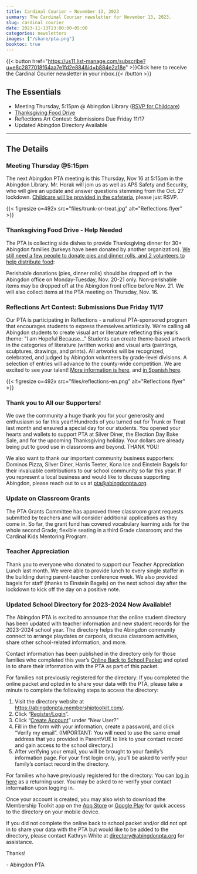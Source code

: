 ```yaml
---
title: Cardinal Courier — November 13, 2023
summary: The Cardinal Courier newsletter for November 13, 2023.
slug: cardinal courier
date: 2023-11-13T13:00:00-05:00
categories: newsletters
images: ["/share/pta.png"]
booktoc: true
---
```


{{< button href="https://us11.list-manage.com/subscribe?u=e8c2877018f64aa7e1fd2e884&id=b884e2a18e" >}}Click here to receive the Cardinal Courier newsletter in your inbox.{{< /button >}}

## The Essentials

- Meeting Thursday, 5:15pm @ Abingdon Library ([RSVP for Childcare](https://docs.google.com/forms/d/e/1FAIpQLSfthsG7AfcW6CkMkt7YDQ-UwSS5biI3sEYVFNL_-ECe8sA-8w/viewform))
- [Thanksgiving Food Drive](https://www.signupgenius.com/go/20F084EA5A622A6FF2-45999547-thanksgiving#/)
- Reflections Art Contest: Submissions Due Friday 11/17
- Updated Abingdon Directory Available 

------

## The Details

### Meeting Thursday @5:15pm

The next Abingdon PTA meeting is this Thursday, Nov 16 at 5:15pm in the Abingdon Library. Mr. Horak will join us as well as APS Safety and Security, who will give an update and answer questions stemming from the Oct. 27 lockdown. [Childcare will be provided in the cafeteria](https://docs.google.com/forms/d/e/1FAIpQLSfthsG7AfcW6CkMkt7YDQ-UwSS5biI3sEYVFNL_-ECe8sA-8w/viewform), please just RSVP.

{{< figresize o=492x src="files/trunk-or-treat.jpg" alt="Reflections flyer" >}}

### Thanksgiving Food Drive - Help Needed

The PTA is collecting side dishes to provide Thanksgiving dinner for 30+ Abingdon families (turkeys have been donated by another organization). [We still need a few people to donate pies and dinner rolls, and 2 volunteers to help distribute food](https://www.signupgenius.com/go/20F084EA5A622A6FF2-45999547-thanksgiving):

Perishable donations (pies, dinner rolls) should be dropped off in the Abingdon office on Monday-Tuesday, Nov. 20-21 only. Non-perishable items may be dropped off at the Abingdon front office before Nov. 21. We will also collect items at the PTA meeting on Thursday, Nov. 16. 

### Reflections Art Contest: Submissions Due Friday 11/17

Our PTA is participating in Reflections - a national PTA-sponsored program that encourages students to express themselves artistically. We’re calling all Abingdon students to create visual art or literature reflecting this year’s theme: "I am Hopeful Because..." Students can create theme-based artwork in the categories of literature (written works) and visual arts (paintings, sculptures, drawings, and prints). All artworks will be recognized, celebrated, and judged by Abingdon volunteers by grade-level divisions. A selection of entries will advance to the county-wide competition. We are excited to see your talent! [More information is here](/reflections), and [in Spanish here](/es/reflections).

{{< figresize o=492x src="files/reflections-en.png" alt="Reflections flyer" >}}

### Thank you to All our Supporters!
We owe the community a huge thank you for your generosity and enthusiasm so far this year! Hundreds of you turned out for Trunk or Treat last month and ensured a special day for our students. You opened your hearts and wallets to support PTA at Silver Diner, the Election Day Bake Sale, and for the upcoming Thanksgiving holiday. Your dollars are already being put to good use in classrooms and beyond. THANK YOU! 

We also want to thank our important community business supporters: Dominos Pizza, Silver Diner, Harris Teeter, Kona Ice and Einstein Bagels for their invaluable contributions to our school community so far this year. If you represent a local business and would like to discuss supporting Abingdon, please reach out to us at [pta@abingdonpta.org](mailto:pta@abingdonpta.org). 

### Update on Classroom Grants

The PTA Grants Committee has approved three classroom grant requests submitted by teachers and will consider additional applications as they come in. So far, the grant fund has covered vocabulary learning aids for the whole second Grade; flexible seating in a third Grade classroom; and the Cardinal Kids Mentoring Program.

### Teacher Appreciation

Thank you to everyone who donated to support our Teacher Appreciation Lunch last month. We were able to provide lunch to every single staffer in the building during parent-teacher conference week. We also provided bagels for staff (thanks to Einstein Bagels) on the next school day after the lockdown to kick off the day on a positive note. 

### Updated School Directory for 2023-2024 Now Available!

The Abingdon PTA is excited to announce that the online student directory has been updated with teacher information and new student records for the 2023-2024 school year. The directory helps the Abingdon community connect to arrange playdates or carpools, discuss classroom activities, share other school-related information, and more.

Contact information has been published in the directory only for those families who completed this year’s [Online Back to School Packet](https://www.apsva.us/registration/online-back-to-school-packet/) and opted in to share their information with the PTA as part of this packet. 

For families not previously registered for the directory: If you completed the online packet and opted in to share your data with the PTA, please take a minute to complete the following steps to access the directory:

1. Visit the directory website at https://abingdonpta.membershiptoolkit.com/.
2. Click “[Register/Login](https://abingdonpta.membershiptoolkit.com/login-form?r=%2Fmy_account)”. 
3. Click “[Create Account](https://abingdonpta.membershiptoolkit.com/create_account)” under “New User?”
4. Fill in the form with your information, create a password, and click “Verify my email”. (IMPORTANT: You will need to use the same email address that you provided in ParentVUE to link to your contact record and gain access to the school directory.) 
5. After verifying your email, you will be brought to your family’s information page. For your first login only, you’ll be asked to verify your family’s contact record in the directory.

For families who have previously registered for the directory: You can [log in here](https://abingdonpta.membershiptoolkit.com/login-form) as a returning user. You may be asked to re-verify your contact information upon logging in.

Once your account is created, you may also wish to download the Membership Toolkit app on the [App Store](https://apps.apple.com/us/app/membership-toolkit/id912169276) or [Google Play](https://play.google.com/store/apps/details?id=com.membershiptoolkit.mobileapp&hl=en_US&gl=US) for quick access to the directory on your mobile device.

If you did not complete the online back to school packet and/or did not opt in to share your data with the PTA but would like to be added to the directory, please contact Kathryn White at [directory@abingdonpta.org](mailto:directory@abingdonpta.org) for assistance.

Thanks!

\- Abingdon PTA